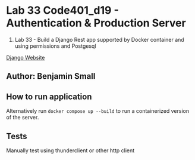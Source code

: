 # Lab 33 Code401_d19 - Authentication & Production Server

1. Lab 33 - Build a Django Rest app supported by Docker container and using permissions and Postgesql

[Django Website]()

## Author: Benjamin Small

## How to run application

Alternatively run `docker compose up --build` to run a containerized version of the server.

## Tests

Manually test using thunderclient or other http client
